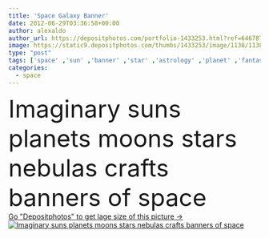 ```yaml
---
title: 'Space Galaxy Banner'
date: 2012-06-29T03:36:58+00:00
author: alexaldo
author_url: https://depositphotos.com/portfolio-1433253.html?ref=64678756
image: https://static9.depositphotos.com/thumbs/1433253/image/1138/11388040/api_thumb_450.jpg?forcejpeg=true
type: "post"
tags: ['space' ,'sun' ,'banner' ,'star' ,'astrology' ,'planet' ,'fantastic' ,'stars' ,'astronomy' ,'galaxy' ,'universe' ,'crafts' ,'nebula' ,'imaginary' ,'of' ,'planets' ,'sci fi' ,'banners' ,'psychic' ,'suns' ,'moons' ,'nebulas' ,'astrologia' ,'planetas' ,'vesmir' ]
categories: 
  - space
---
```

<div aling="center">
            <font size="60"> Imaginary suns planets moons stars nebulas crafts banners of space</font>   
</div>
<div>
    <a href='https://static9.depositphotos.com/thumbs/1433253/image/1138/11388040/api_thumb_450.jpg?forcejpeg=true?ref=64678756' target=_blank > Go "Depositphotos" to get lage size of this picture ->
        <img href='https://static9.depositphotos.com/thumbs/1433253/image/1138/11388040/api_thumb_450.jpg?forcejpeg=true?ref=64678756' src='https://static9.depositphotos.com/1433253/1138/i/950/depositphotos_11388040-stock-photo-space-galaxy-banner.jpg?forcejpeg=true' alt='Imaginary suns planets moons stars nebulas crafts banners of space' >
    </a>
</div>
